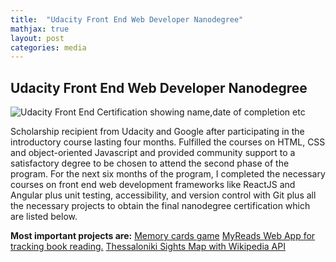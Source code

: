 ```yaml
---
title:  "Udacity Front End Web Developer Nanodegree"
mathjax: true
layout: post
categories: media
---
```



## Udacity Front End Web Developer Nanodegree


![Udacity Front End Certification showing name,date of completion etc](https://s3-us-west-2.amazonaws.com/udacity-printer/production/certificates/aa674dc6-5ba1-4bf2-9bdd-f3cec9ae1c9a.svg)


Scholarship recipient from Udacity and Google after participating in the introductory course lasting four months. Fulfilled the courses on HTML, CSS and object-oriented Javascript and provided community support to a satisfactory degree to be chosen to attend the second phase of the program. For the next six months of the program, I completed the necessary courses on front end web development frameworks like ReactJS and Angular plus unit testing, accessibility, and version control with Git plus all the necessary projects to obtain the final nanodegree certification which are listed below.


**Most important projects are:** 
[Memory cards game](https://github.com/maro-michailidou/frontend-nanodegree-arcade-game)
[MyReads Web App for tracking book reading.](https://github.com/maro-michailidou/fend-react-myreads)
[Thessaloniki Sights Map with Wikipedia API](https://github.com/maro-michailidou/fend-react-maps)





